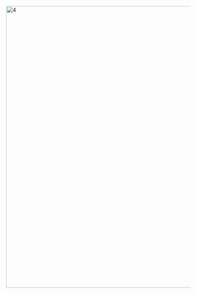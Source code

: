 <img width="1366" height="768" alt="4" src="https://github.com/user-attachments/assets/40f8d2cd-3d1e-4373-b17b-0dc4c13e9304" />
